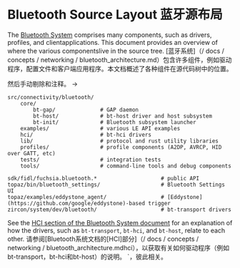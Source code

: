  
# Bluetooth Source Layout  蓝牙源布局 

The [Bluetooth System](/docs/concepts/networking/bluetooth_architecture.md) comprises many components, such as drivers, profiles, and clientapplications. This document provides an overview of where the various componentslive in the source tree. [蓝牙系统]（/ docs / concepts / networking / bluetooth_architecture.md）包含许多组件，例如驱动程序，配置文件和客户端应用程序。本文档概述了各种组件在源代码树中的位置。

<!-- This was generated by running <！-这是通过运行生成的

$ (find . -name BUILD.gn -o -name rules.mk | egrep 'bt|bluetooth'; find . -name BUILD.gn | xargs grep -l 'fidl:bluetooth') \| sort | uniq $（查找。-name BUILD.gn -o -name rules.mk | egrep'bt | blue';找到。-name BUILD.gn | xargs grep -l'fidl：bluetooth'）\ |排序优衣库

And then culling and annotating by hand. --> 然后手动剔除和注释。 ->

```
src/connectivity/bluetooth/
    core/
        bt-gap/              # GAP daemon
        bt-host/             # bt-host driver and host subsystem
        bt-init/             # Bluetooth subsystem launcher
    examples/                # various LE API examples
    hci/                     # bt-hci drivers
    lib/                     # protocol and rust utility libraries
    profiles/                # profile components (A2DP, AVRCP, HID over GATT, etc)
    tests/                   # integration tests
    tools/                   # command-line tools and debug components

sdk/fidl/fuchsia.bluetooth.*                    # public API
topaz/bin/bluetooth_settings/                   # Bluetooth Settings UI
topaz/examples/eddystone_agent/                 # [Eddystone](https://github.com/google/eddystone)-based trigger
zircon/system/dev/bluetooth/                    # bt-transport drivers
```
 

See the [HCI section of the Bluetooth System document](/docs/concepts/networking/bluetooth_architecture.md#hci) for an explanation of how the drivers, such as `bt-transport`, `bt-hci`, and `bt-host`, relate to each other.  请参阅[Bluetooth系统文档的[HCI]部分]（/ docs / concepts / networking / bluetooth_architecture.mdhci），以获取有关如何驱动程序（例如bt-transport，bt-hci和bt-host）的说明。 `，彼此相关。

